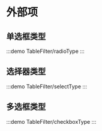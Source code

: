  # 外部项

 ## 单选框类型
 :::demo
 TableFilter/radioType
 :::

 ## 选择器类型
 :::demo
 TableFilter/selectType
 :::

 ## 多选框类型
 :::demo
 TableFilter/checkboxType
 :::
